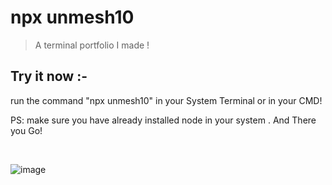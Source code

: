 # npx unmesh10
    
> A terminal portfolio I made !

## Try it now :-

run the command "npx unmesh10" in your System Terminal or in your CMD!
<p>
PS: make sure you have already installed node in your system .
And There you Go! 
</p>
<br>

![image](https://github.com/user-attachments/assets/72406809-b9e5-4f20-9ba7-62b5d2167f16)

</br>
